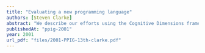 ```yaml
---
title: "Evaluating a new programming language"
authors: [Steven Clarke]
abstract: "We describe our efforts using the Cognitive Dimensions framework to evaluate a new programming language. We used a questionnaire approach to gather framework data related to the new language and combined this with a traditional lab-based evaluation. With this approach, we were able to validate the findings from the cognitive dimensions questionnaire by correlating them with the findings from the lab-based study. From this, we were able to determine if it is feasible to perform such an evaluation with usability participants who have no prior experience of the language being evaluated. Our findings have implications for anyone intending to use the cognitive dimensions to evaluate new notations or programming languages."
publishedAt: "ppig-2001"
year: 2001
url_pdf: "files/2001-PPIG-13th-clarke.pdf"
---
```

